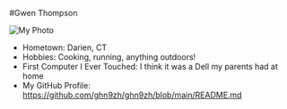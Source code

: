 #Gwen Thompson

![My Photo](myphoto.PNG)

- Hometown: Darien, CT
- Hobbies: Cooking, running, anything outdoors!
- First Computer I Ever Touched: I think it was a Dell my parents had at home
- My GitHub Profile: https://github.com/ghn9zh/ghn9zh/blob/main/README.md

